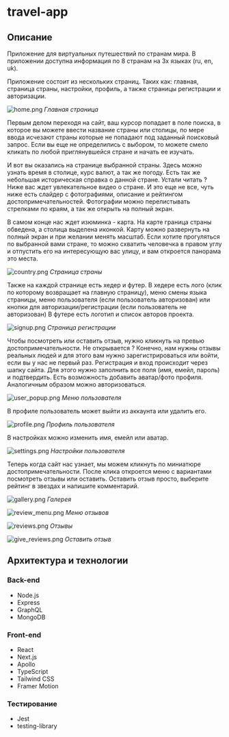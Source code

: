 # travel-app

## Описание

Приложение для виртуальных путешествий по странам мира. В приложении доступна информация по 8 странам на 3х языках (ru, en, uk).

Приложение состоит из нескольких страниц. Таких как: главная, страница страны, настройки, профиль, а также страницы регистрации и авторизации.

![home.png](img/home.png)
_Главная страница_

Первым делом переходя на сайт, ваш курсор попадает в поле поиска, в которое вы можете ввести название страны или столицы, по мере ввода исчезают страны которые не попадают под заданный поисковый запрос. Если вы еще не определились с выбором, то можете смело кликать по любой приглянувшейся стране и начать ее изучать.

И вот вы оказались на странице выбранной страны. Здесь можно узнать время в столице, курс валют, а так же погоду.
Есть так же небольшая историческая справка о данной стране. Устали читать ? Ниже вас ждет увлекательное видео о стране.
И это еще не все, чуть ниже есть слайдер с фотографиями, описание и рейтингом достопримечательностей.
Фотографии можно перелистывать стрелками по краям, а так же открыть на полный экран.

В самом конце нас ждет изюминка - карта. На карте граница страны обведена, а столица выделена иконкой. Карту можно развернуть на полный экран и при желании менять масштаб. Если хотите прогуляться по выбранной вами стране, то можно схватить человечка в правом углу и отпустить его на интересующую вас улицу, и вам откроется панорама это места.

![country.png](img/country.png)
_Страница страны_

Также на каждой странице есть хедер и футер. В хедере есть лого (клик по которому возвращает на главную страницу), меню смены языка страницы, меню пользователя (если пользователь авторизован) или кнопки для авторизации/регистрации (если пользователь не авторизован) В футере есть логотип и список авторов проекта.

![signup.png](img/signup.png)
_Страница регистрации_

Чтобы посмотреть или оставить отзыв, нужно кликнуть на превью достопримечательности. Не открывается ? Конечно, нам нужны отзывы реальных людей и для этого вам нужно зарегистрироваться или войти, если вы у нас не первый раз.
Регистрация и вход происходит через шапку сайта. Для этого нужно заполнить все поля (имя, емейл, пароль) и подтвердить. Есть возможность добавить аватар/фото профиля. Аналогичным образом можно авторизоваться.

![user_popup.png](img/user_popup.png)
_Меню пользователя_

В профиле пользователь может выйти из аккаунта или удалить его.

![profile.png](img/profile.png)
_Профиль пользователя_

В настройках можно изменить имя, емейл или аватар.

![settings.png](img/settings.png)
_Настройки пользователя_

Теперь когда сайт нас узнает, мы можем кликнуть по миниатюре достопримечательности. После клика откроется меню с вариантами посмотреть отзывы или оставить. Оставить отзыв просто, выберите рейтинг в звездах и напишите комментарий.

![gallery.png](img/gallery.png)
_Галерея_

![review_menu.png](img/review_menu.png)
_Меню отзывов_

![reviews.png](img/reviews.png)
_Отзывы_

![give_reviews.png](img/give_reviews.png)
_Оставить отзыв_

## Архитектура и технологии

### Back-end

- Node.js
- Express
- GraphQL
- MongoDB

### Front-end

- React
- Next.js
- Apollo
- TypeScript
- Tailwind CSS
- Framer Motion

### Тестирование

- Jest
- testing-library
